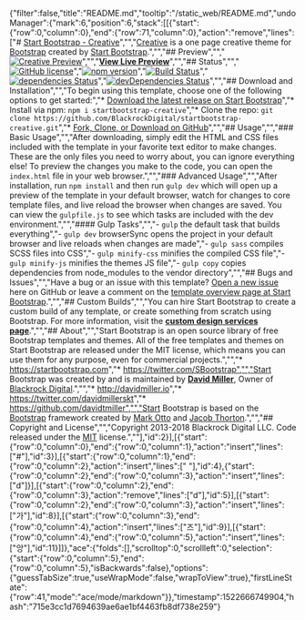 {"filter":false,"title":"README.md","tooltip":"/static_web/README.md","undoManager":{"mark":6,"position":6,"stack":[[{"start":{"row":0,"column":0},"end":{"row":71,"column":0},"action":"remove","lines":["# [Start Bootstrap - Creative](https://startbootstrap.com/template-overviews/creative/)","","[Creative](http://startbootstrap.com/template-overviews/creative/) is a one page creative theme for [Bootstrap](http://getbootstrap.com/) created by [Start Bootstrap](http://startbootstrap.com/).","","## Preview","","[![Creative Preview](https://startbootstrap.com/assets/img/templates/creative.jpg)](https://blackrockdigital.github.io/startbootstrap-creative/)","","**[View Live Preview](https://blackrockdigital.github.io/startbootstrap-creative/)**","","## Status","","[![GitHub license](https://img.shields.io/badge/license-MIT-blue.svg)](https://raw.githubusercontent.com/BlackrockDigital/startbootstrap-creative/master/LICENSE)","[![npm version](https://img.shields.io/npm/v/startbootstrap-creative.svg)](https://www.npmjs.com/package/startbootstrap-creative)","[![Build Status](https://travis-ci.org/BlackrockDigital/startbootstrap-creative.svg?branch=master)](https://travis-ci.org/BlackrockDigital/startbootstrap-creative)","[![dependencies Status](https://david-dm.org/BlackrockDigital/startbootstrap-creative/status.svg)](https://david-dm.org/BlackrockDigital/startbootstrap-creative)","[![devDependencies Status](https://david-dm.org/BlackrockDigital/startbootstrap-creative/dev-status.svg)](https://david-dm.org/BlackrockDigital/startbootstrap-creative?type=dev)","","## Download and Installation","","To begin using this template, choose one of the following options to get started:","* [Download the latest release on Start Bootstrap](https://startbootstrap.com/template-overviews/creative/)","* Install via npm: `npm i startbootstrap-creative`","* Clone the repo: `git clone https://github.com/BlackrockDigital/startbootstrap-creative.git`","* [Fork, Clone, or Download on GitHub](https://github.com/BlackrockDigital/startbootstrap-creative)","","## Usage","","### Basic Usage","","After downloading, simply edit the HTML and CSS files included with the template in your favorite text editor to make changes. These are the only files you need to worry about, you can ignore everything else! To preview the changes you make to the code, you can open the `index.html` file in your web browser.","","### Advanced Usage","","After installation, run `npm install` and then run `gulp dev` which will open up a preview of the template in your default browser, watch for changes to core template files, and live reload the browser when changes are saved. You can view the `gulpfile.js` to see which tasks are included with the dev environment.","","#### Gulp Tasks","","- `gulp` the default task that builds everything","- `gulp dev` browserSync opens the project in your default browser and live reloads when changes are made","- `gulp sass` compiles SCSS files into CSS","- `gulp minify-css` minifies the compiled CSS file","- `gulp minify-js` minifies the themes JS file","- `gulp copy` copies dependencies from node_modules to the vendor directory","","## Bugs and Issues","","Have a bug or an issue with this template? [Open a new issue](https://github.com/BlackrockDigital/startbootstrap-creative/issues) here on GitHub or leave a comment on the [template overview page at Start Bootstrap](http://startbootstrap.com/template-overviews/creative/).","","## Custom Builds","","You can hire Start Bootstrap to create a custom build of any template, or create something from scratch using Bootstrap. For more information, visit the **[custom design services page](https://startbootstrap.com/bootstrap-design-services/)**.","","## About","","Start Bootstrap is an open source library of free Bootstrap templates and themes. All of the free templates and themes on Start Bootstrap are released under the MIT license, which means you can use them for any purpose, even for commercial projects.","","* https://startbootstrap.com","* https://twitter.com/SBootstrap","","Start Bootstrap was created by and is maintained by **[David Miller](http://davidmiller.io/)**, Owner of [Blackrock Digital](http://blackrockdigital.io/).","","* http://davidmiller.io","* https://twitter.com/davidmillerskt","* https://github.com/davidtmiller","","Start Bootstrap is based on the [Bootstrap](http://getbootstrap.com/) framework created by [Mark Otto](https://twitter.com/mdo) and [Jacob Thorton](https://twitter.com/fat).","","## Copyright and License","","Copyright 2013-2018 Blackrock Digital LLC. Code released under the [MIT](https://github.com/BlackrockDigital/startbootstrap-creative/blob/gh-pages/LICENSE) license.",""],"id":2}],[{"start":{"row":0,"column":0},"end":{"row":0,"column":1},"action":"insert","lines":["#"],"id":3}],[{"start":{"row":0,"column":1},"end":{"row":0,"column":2},"action":"insert","lines":[" "],"id":4},{"start":{"row":0,"column":2},"end":{"row":0,"column":3},"action":"insert","lines":["d"]}],[{"start":{"row":0,"column":2},"end":{"row":0,"column":3},"action":"remove","lines":["d"],"id":5}],[{"start":{"row":0,"column":2},"end":{"row":0,"column":3},"action":"insert","lines":["가"],"id":8}],[{"start":{"row":0,"column":3},"end":{"row":0,"column":4},"action":"insert","lines":["즈"],"id":9}],[{"start":{"row":0,"column":4},"end":{"row":0,"column":5},"action":"insert","lines":["앙"],"id":11}]]},"ace":{"folds":[],"scrolltop":0,"scrollleft":0,"selection":{"start":{"row":0,"column":5},"end":{"row":0,"column":5},"isBackwards":false},"options":{"guessTabSize":true,"useWrapMode":false,"wrapToView":true},"firstLineState":{"row":41,"mode":"ace/mode/markdown"}},"timestamp":1522666749904,"hash":"715e3cc1d7694639ae6ae1bf4463fb8df738e259"}